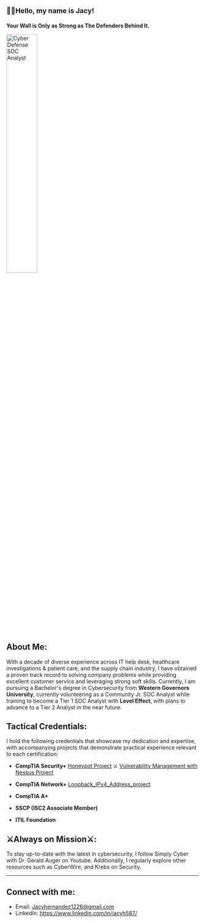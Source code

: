 <h2 style="font-size: 18px;"><b>👋🏼Hello, my name is Jacy!</b></h2>

<h3 style="font-size: 14px;"><b>Your Wall is Only as Strong as The Defenders Behind It.</b></h3>

<img src="https://github.com/user-attachments/assets/696eb9dd-4067-4a2e-914d-193618d0807c" alt="Cyber Defense SOC Analyst" style="width:40%; height:auto;">

## About Me:
With a decade of diverse experience across IT help desk, healthcare investigations & patient care, and the supply chain industry, I have obtained a proven track record to solving company problems while providing excellent customer service and leveraging strong soft skills. Currently, I am pursuing a Bachelor's degree in Cybersecurity from **Western Governors University**, currently volunteering as a Community Jr. SOC Analyst while training to become a Tier 1 SOC Analyst with **Level Effect**, with plans to advance to a Tier 2 Analyst in the near future. 

## Tactical Credentials:
I hold the following credentials that showcase my dedication and expertise, with accompanying projects that demonstrate practical experience relevant to each certification:
- **CompTIA Security+**
[Honeypot Project](https://github.com/JacyHernandez/Cyber-Fly-Trap-Project) ⚔️ 
[Vulnerability Management with Nessus Project](https://github.com/JacyHernandez/Nessus-Security-Implementation)

- **CompTIA Network+**
[Loopback_IPv4_Address_project](https://github.com/JacyHernandez/Loopback_Address)

- **CompTIA A+**
- **SSCP (ISC2 Associate Member)**
- **ITIL Foundation**

## ⚔️Always on Mission⚔️:
To stay up-to-date with the latest in cybersecurity, I follow Simply Cyber with Dr. Gerald Auger on Youtube. Additionally, I regularly explore other resources such as CyberWire, and Krebs on Security.

---

## Connect with me:
- Email: Jacyhernandez1226@gmail.com
- LinkedIn: https://www.linkedin.com/in/jacyh587/



